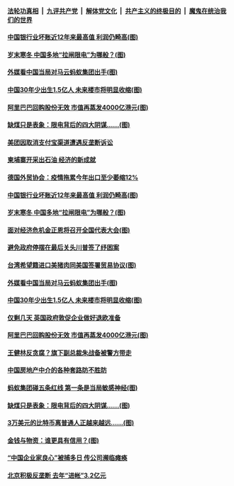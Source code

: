 

####  [法轮功真相](../../../../basic/blob/master/README.md?t=12300831) &nbsp;|&nbsp; [九评共产党](../../../../9ping.md/blob/master/README.md?t=12300831) &nbsp;|&nbsp; [解体党文化](../../../../jtdwh.md/blob/master/README.md?t=12300831)  &nbsp;|&nbsp; [共产主义的终极目的](../../../../gczydzjmd.md/blob/master/README.md?t=12300831) &nbsp;|&nbsp; [魔鬼在统治我们的世界](../../../../mgztzwmdsj.md/blob/master/README.md?t=12300831) 

#### [中国银行业坏账近12年来最高值 利润仍畸高(图)](../pages/p5/957429.md?t=12300831) 

#### [岁末寒冬 中国多地“拉闸限电”为哪般？(图)](../pages/p5/957422.md?t=12300831) 

#### [外媒看中国当局对马云蚂蚁集团出手(图)](../pages/p5/957359.md?t=12300831) 

#### [中国30年少出生1.5亿人 未来楼市将明显收缩(图)](../pages/p5/957342.md?t=12300831) 

#### [阿里巴巴回购股份无效 市值再蒸发4000亿港元(图)](../pages/p5/957323.md?t=12300831) 

#### [缺煤只是表象：限电背后的四大阴谋……(图)](../pages/p5/957259.md?t=12300831) 

#### [美团因取消支付宝渠道遭遇反垄断诉讼](../pages/p5/957441.md?t=12300831) 

#### [柬埔寨开采出石油 经济的新成就](../pages/p5/957436.md?t=12300831) 

#### [德国外贸协会：疫情拖累今年出口至少萎缩12%](../pages/p5/957432.md?t=12300831) 

#### [中国银行业坏账近12年来最高值 利润仍畸高(图)](../pages/p5/957429.md?t=12300831) 

#### [岁末寒冬 中国多地“拉闸限电”为哪般？(图)](../pages/p5/957422.md?t=12300831) 

#### [面对经济危机金正恩将召开全国代表大会(图)](../pages/p5/957365.md?t=12300831) 

#### [避免政府停摆在最后关头川普签了纾困案](../pages/p5/957362.md?t=12300831) 

#### [台湾希望籍进口美猪肉同美国签署贸易协议(图)](../pages/p5/957360.md?t=12300831) 

#### [外媒看中国当局对马云蚂蚁集团出手(图)](../pages/p5/957359.md?t=12300831) 

#### [中国30年少出生1.5亿人 未来楼市将明显收缩(图)](../pages/p5/957342.md?t=12300831) 

#### [仅剩几天 英国政府敦促企业做好退欧准备](../pages/p5/957341.md?t=12300831) 

#### [阿里巴巴回购股份无效 市值再蒸发4000亿港元(图)](../pages/p5/957323.md?t=12300831) 

#### [王健林反贪腐？旗下副总裁朱战备被警方带走](../pages/p5/957320.md?t=12300831) 

#### [中国房地产中介的各种套路防不胜防](../pages/p5/957316.md?t=12300831) 

#### [蚂蚁集团碰五条红线 第一条是当局敏感神经(图)](../pages/p5/957308.md?t=12300831) 

#### [缺煤只是表象：限电背后的四大阴谋……(图)](../pages/p5/957259.md?t=12300831) 

#### [3万美元的比特币离普通人正越来越远……(图)](../pages/p5/957244.md?t=12300831) 

#### [金钱与物资：谁更具有信用？(图)](../pages/p5/957249.md?t=12300831) 

#### [“中国企业家良心”被捕多日 传公司濒临瘫痪](../pages/p5/957228.md?t=12300831) 

#### [北京积极反垄断 去年“进帐”3.2亿元](../pages/p5/957226.md?t=12300831) 

